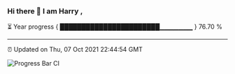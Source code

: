 ### Hi there 👋 I am Harry , 

⏳ Year progress { ███████████████████████▁▁▁▁▁▁▁ } 76.70 %

---

⏰ Updated on Thu, 07 Oct 2021 22:44:54 GMT

![Progress Bar CI](https://github.com/duykhang68/duykhang68/workflows/Progress%20Bar%20CI/badge.svg)
